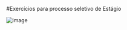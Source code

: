 #Exercícios para processo seletivo de Estágio

![image](https://user-images.githubusercontent.com/101803543/180571329-dd762fa3-df83-4a43-bb70-0e8acf4c9866.png)
